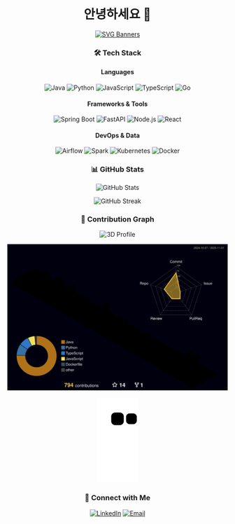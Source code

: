 <div align="center">
  
# 안녕하세요 👋 

[![SVG Banners](https://svg-banners.vercel.app/api?type=typeWriter&text1=Better%20today%20than%20yesterday👨‍💻&width=400&height=200)](https://github.com/Akshay090/svg-banners)

### 🛠 Tech Stack 

#### Languages
![Java](https://img.shields.io/badge/-Java-ED8B00?style=flat&logo=openjdk&logoColor=white)
![Python](https://img.shields.io/badge/-Python-3776AB?style=flat&logo=python&logoColor=white)
![JavaScript](https://img.shields.io/badge/-JavaScript-F7DF1E?style=flat&logo=javascript&logoColor=black)
![TypeScript](https://img.shields.io/badge/-TypeScript-3178C6?style=flat&logo=typescript&logoColor=white)
![Go](https://img.shields.io/badge/-Go-00ADD8?style=flat&logo=go&logoColor=white)

#### Frameworks & Tools
![Spring Boot](https://img.shields.io/badge/-Spring%20Boot-6DB33F?style=flat&logo=spring-boot&logoColor=white)
![FastAPI](https://img.shields.io/badge/-FastAPI-009688?style=flat&logo=fastapi&logoColor=white)
![Node.js](https://img.shields.io/badge/-Node.js-339933?style=flat&logo=node.js&logoColor=white)
![React](https://img.shields.io/badge/-React-61DAFB?style=flat&logo=react&logoColor=black)

#### DevOps & Data
![Airflow](https://img.shields.io/badge/-Airflow-017CEE?style=flat&logo=apache-airflow&logoColor=white)
![Spark](https://img.shields.io/badge/-Spark-E25A1C?style=flat&logo=apache-spark&logoColor=white)
![Kubernetes](https://img.shields.io/badge/-Kubernetes-326CE5?style=flat&logo=kubernetes&logoColor=white)
![Docker](https://img.shields.io/badge/-Docker-2496ED?style=flat&logo=docker&logoColor=white)

### 📊 GitHub Stats
![GitHub Stats](https://github-readme-stats.vercel.app/api?username=ampersandor&show_icons=true&theme=radical)

![GitHub Streak](https://github-readme-streak-stats.herokuapp.com/?user=ampersandor&theme=radical)

### 🤝 Contribution Graph

![3D Profile](https://github-profile-summary-cards.vercel.app/api/cards/profile-details?username=ampersandor&theme=radical)

<!-- 3D 잔디 -->
![](./profile-3d-contrib/profile-night-rainbow.svg)

<!-- Snake 애니메이션 -->
![Snake animation](https://github.com/ampersandor/ampersandor/blob/output/github-contribution-grid-snake-dark.svg)

### 🤝 Connect with Me
[![LinkedIn](https://img.shields.io/badge/-LinkedIn-0077B5?style=flat-square&logo=linkedin&logoColor=white)](https://www.linkedin.com/in/ampersandor/)
[![Email](https://img.shields.io/badge/-Email-EA4335?style=flat-square&logo=gmail&logoColor=white)](mailto:ddong3525@naver.com)

</div>
